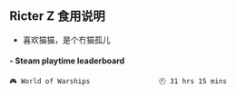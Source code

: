 ## Ricter Z 食用说明
- 喜欢猫猫，是个冇猫孤儿

<!-- steam-box start -->
#### - Steam playtime leaderboard
```text
🎮 World of Warships                 🕘 31 hrs 15 mins
```
<!-- Powered by https://github.com/YouEclipse/steam-box . -->
<!-- steam-box end -->
